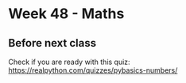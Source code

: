 # Week 48 - Maths



## Before next class

Check if you are ready with this quiz: https://realpython.com/quizzes/pybasics-numbers/


